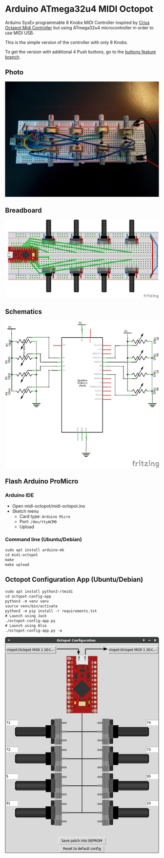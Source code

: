 # Arduino ATmega32u4 MIDI Octopot

Arduino SysEx programmable 8 Knobs MIDI Controller inspired by [Crius Octapot Midi Controller](https://www.instructables.com/Crius-OctaPot-Midi-Controller) but using ATmega32u4 microcontroller in order to use MIDI USB.

This is the simple version of the controller with only 8 Knobs.

To get the version with additional 4 Push buttons,
go to the [buttons feature branch](https://github.com/gwilherm/arduino-atmega32u4-midi-octopot/tree/features/buttons).

## Photo
![](doc/photo.jpg)

## Breadboard
![](doc/schematics/midi-octopot_bb.png)

## Schematics
![](doc/schematics/midi-octopot_schema.png)

## Flash Arduino ProMicro
### Arduino IDE
* Open midi-octopot/midi-octopot.ino
* Sketch menu
  * Card type: `Arduino Micro`
  * Port: `/dev/ttyACM0`
  * Upload

### Command line (Ubuntu/Debian)
```shell
sudo apt install arduino-mk
cd midi-octopot
make
make upload
```

## Octopot Configuration App (Ubuntu/Debian)
```shell
sudo apt install python3-rtmidi
cd octopot-config-app
python3 -m venv venv
source venv/bin/activate
python3 -m pip install -r requirements.txt
# Launch using Jack
./octopot-config-app.py
# Launch using Alsa
./octopot-config-app.py -a
```

![](doc/octopot-config-app.png)
